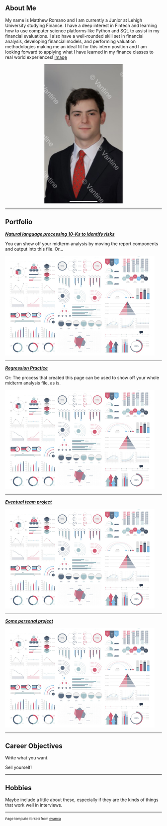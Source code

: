 ## About Me

My name is Matthew Romano and I am currently a Junior at Lehigh University studying Finance. I have a deep interest in Fintech and learning how to use computer science platforms like Python and SQL to assist in my financial evaluations. I also have a well-rounded skill set in financial analysis, developing financial models, and performing valuation methodologies making me an ideal fit for this intern position and I am looking forward to applying what I have learned in my finance classes to real world experiences!          [image](https://user-images.githubusercontent.com/60525001/161589492-153914cd-1587-43ee-9eab-7c8e3fbe53cd.png)


<!-- Upload your own photo and change the path -->

<p style="text-align:center;">
  <img class="img-circle" src="https://github.com/mromano224/mromano224.github.io/raw/master/images/BAB425A4-D069-4F14-93C1-5DED2B58C773_1_201_a.jpeg" width="50%">
</p>

---

## Portfolio

<!-- You can link to other websites, PDFs in this repo, and other pages in this repo -->

_**[Natural language processing 10-Ks to identify risks](Analysis_Report)**_

You can show off your midterm analysis by moving the report components and output into this file. Or...

<img src="images/dummy_thumbnail.jpg?raw=true"/>

---

_**[Regression Practice](Regression_practice)**_

Or: The process that created this page can be used to show off your whole midterm analysis file, as is.

<img src="images/dummy_thumbnail.jpg?raw=true"/>

---

_**[Eventual team project](https://donbowen.github.io/teamproject/)**_

<img src="images/dummy_thumbnail.jpg?raw=true"/>

---

_**[Some personal project](/pdf/sample_presentation.pdf)**_

<img src="images/dummy_thumbnail.jpg?raw=true"/>

---

## Career Objectives

Write what you want. 

Sell yourself!

---

## Hobbies

Maybe include a little about these, especially if they are the kinds of things that work well in interviews.

---
<p style="font-size:11px">Page template forked from <a href="https://github.com/evanca/quick-portfolio">evanca</a></p>
<!-- Remove above link if you don't want to attibute -->
